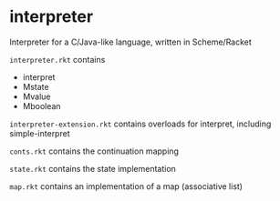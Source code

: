 # interpreter

Interpreter for a C/Java-like language, written in Scheme/Racket

`interpreter.rkt` contains 
 - interpret
 - Mstate
 - Mvalue
 - Mboolean

`interpreter-extension.rkt` contains overloads for interpret, including simple-interpret

`conts.rkt` contains the continuation mapping

`state.rkt` contains the state implementation

`map.rkt` contains an implementation of a map (associative list)
